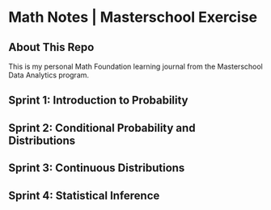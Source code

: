 # Math Notes | Masterschool Exercise

## About This Repo

This is my personal Math Foundation learning journal from the Masterschool Data Analytics program.

## Sprint 1: Introduction to Probability

## Sprint 2: Conditional Probability and Distributions

## Sprint 3: Continuous Distributions

## Sprint 4: Statistical Inference